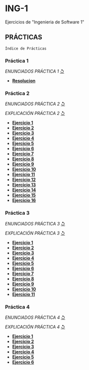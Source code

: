 # ING-1
Ejercicios de "Ingenieria de Software 1"
## PRÁCTICAS 
`Índice de Prácticas`

### **Práctica 1**
  *ENUNCIADOS PRÁCTICA 1* [↺](https://github.com/agusrnfr/ING-1/blob/main/PRACTICAS/PRACTICA_1/Practica-1-TER.docx.pdf)
* [**Resolucion**](https://github.com/agusrnfr/ING-1/blob/main/PRACTICAS/PRACTICA_1/Practica1.docx)

### **Práctica 2**
*ENUNCIADOS PRÁCTICA 2* [↺](https://github.com/agusrnfr/ING-1/blob/main/PRACTICAS/PRACTICA_2/Pr%C3%A1ctica.pdf)  

*EXPLICACIÓN PRÁCTICA 2* [↺](https://github.com/agusrnfr/ING-1/blob/main/PRACTICAS/PRACTICA_2/Explicaci%C3%B3n.pdf)
* [**Ejercicio 1**](https://github.com/agusrnfr/ING-1/blob/main/PRACTICAS/PRACTICA_2/Punto1.pdf)
* [**Ejercicio 2**](https://github.com/agusrnfr/ING-1/blob/main/PRACTICAS/PRACTICA_2/Punto2.pdf)
* [**Ejercicio 3**](https://github.com/agusrnfr/ING-1/blob/main/PRACTICAS/PRACTICA_2/Punto3.pdf)
* [**Ejercicio 4**](https://github.com/agusrnfr/ING-1/blob/main/PRACTICAS/PRACTICA_2/Punto4.pdf)
* [**Ejercicio 5**](https://github.com/agusrnfr/ING-1/blob/main/PRACTICAS/PRACTICA_2/Punto5.pdf)
* [**Ejercicio 6**](https://github.com/agusrnfr/ING-1/blob/main/PRACTICAS/PRACTICA_2/Punto6.pdf)
* [**Ejercicio 7**](https://github.com/agusrnfr/ING-1/blob/main/PRACTICAS/PRACTICA_2/Punto7.pdf)
* [**Ejercicio 8**](https://github.com/agusrnfr/ING-1/blob/main/PRACTICAS/PRACTICA_2/Punto8.pdf)
* [**Ejercicio 9**](https://github.com/agusrnfr/ING-1/blob/main/PRACTICAS/PRACTICA_2/Punto9.pdf)
* [**Ejercicio 10**](https://github.com/agusrnfr/ING-1/blob/main/PRACTICAS/PRACTICA_2/Punto10.pdf)
* [**Ejercicio 11**](https://github.com/agusrnfr/ING-1/blob/main/PRACTICAS/PRACTICA_2/Punto11.pdf)
* [**Ejercicio 12**](https://github.com/agusrnfr/ING-1/blob/main/PRACTICAS/PRACTICA_2/Punto12.pdf)
* [**Ejercicio 13**](https://github.com/agusrnfr/ING-1/blob/main/PRACTICAS/PRACTICA_2/Punto13.pdf)
* [**Ejercicio 14**](https://github.com/agusrnfr/ING-1/blob/main/PRACTICAS/PRACTICA_2/Punto14.pdf)
* [**Ejercicio 15**](https://github.com/agusrnfr/ING-1/blob/main/PRACTICAS/PRACTICA_2/Punto15.pdf)
* [**Ejercicio 16**](https://github.com/agusrnfr/ING-1/blob/main/PRACTICAS/PRACTICA_2/Punto16.pdf)

### **Práctica 3**
*ENUNCIADOS PRÁCTICA 3* [↺](https://github.com/agusrnfr/ING-1/blob/main/PRACTICAS/PRACTICA_3/Pr%C3%A1ctica.pdf)  

*EXPLICACIÓN PRÁCTICA 3* [↺](https://github.com/agusrnfr/ING-1/blob/main/PRACTICAS/PRACTICA_3/Explicaci%C3%B3n.pdf)
* [**Ejercicio 1**](https://github.com/agusrnfr/ING-1/tree/main/PRACTICAS/PRACTICA_3/Punto1)
* [**Ejercicio 2**](https://github.com/agusrnfr/ING-1/tree/main/PRACTICAS/PRACTICA_3/Punto2)
* [**Ejercicio 3**](https://github.com/agusrnfr/ING-1/tree/main/PRACTICAS/PRACTICA_3/Punto3)
* [**Ejercicio 4**](https://github.com/agusrnfr/ING-1/tree/main/PRACTICAS/PRACTICA_3/Punto4)
* [**Ejercicio 5**](https://github.com/agusrnfr/ING-1/tree/main/PRACTICAS/PRACTICA_3/Punto5)
* [**Ejercicio 6**](https://github.com/agusrnfr/ING-1/tree/main/PRACTICAS/PRACTICA_3/Punto6)
* [**Ejercicio 7**](https://github.com/agusrnfr/ING-1/tree/main/PRACTICAS/PRACTICA_3/Punto7)
* [**Ejercicio 8**](https://github.com/agusrnfr/ING-1/tree/main/PRACTICAS/PRACTICA_3/Punto8)
* [**Ejercicio 9**](https://github.com/agusrnfr/ING-1/tree/main/PRACTICAS/PRACTICA_3/Punto9)
* [**Ejercicio 10**](https://github.com/agusrnfr/ING-1/tree/main/PRACTICAS/PRACTICA_3/Punto10)
* [**Ejercicio 11**](https://github.com/agusrnfr/ING-1/tree/main/PRACTICAS/PRACTICA_3/Punto11)

### **Práctica 4**
*ENUNCIADOS PRÁCTICA 4* [↺](https://github.com/agusrnfr/ING-1/blob/main/PRACTICAS/PRACTICA_4/Practica-4-DTE.docx.pdf)  

*EXPLICACIÓN PRÁCTICA 4* [↺](https://github.com/agusrnfr/ING-1/blob/main/PRACTICAS/PRACTICA_4/IS1-DTE-2022.pptx)
* [**Ejercicio 1**](https://github.com/agusrnfr/ING-1/tree/main/PRACTICAS/PRACTICA_4/Punto1)
* [**Ejercicio 2**](https://github.com/agusrnfr/ING-1/tree/main/PRACTICAS/PRACTICA_4/Punto2)
* [**Ejercicio 3**](https://github.com/agusrnfr/ING-1/tree/main/PRACTICAS/PRACTICA_4/Punto3)
* [**Ejercicio 4**](https://github.com/agusrnfr/ING-1/tree/main/PRACTICAS/PRACTICA_4/Punto4)
* [**Ejercicio 5**](https://github.com/agusrnfr/ING-1/tree/main/PRACTICAS/PRACTICA_4/Punto5)
* [**Ejercicio 6**](https://github.com/agusrnfr/ING-1/tree/main/PRACTICAS/PRACTICA_4/Punto6)
<!-- 
* [**Ejercicio 7**](https://github.com/agusrnfr/ING-1/tree/main/PRACTICAS/PRACTICA_4/Punto7)
* [**Ejercicio 8**](https://github.com/agusrnfr/ING-1/tree/main/PRACTICAS/PRACTICA_4/Punto8)
* [**Ejercicio 9**](https://github.com/agusrnfr/ING-1/tree/main/PRACTICAS/PRACTICA_4/Punto9)
* [**Ejercicio 10**](https://github.com/agusrnfr/ING-1/tree/main/PRACTICAS/PRACTICA_4/Punto10)
* [**Ejercicio 11**](https://github.com/agusrnfr/ING-1/tree/main/PRACTICAS/PRACTICA_4/Punto11)
* [**Ejercicio 12**](https://github.com/agusrnfr/ING-1/tree/main/PRACTICAS/PRACTICA_4/Punto12)
--> 
